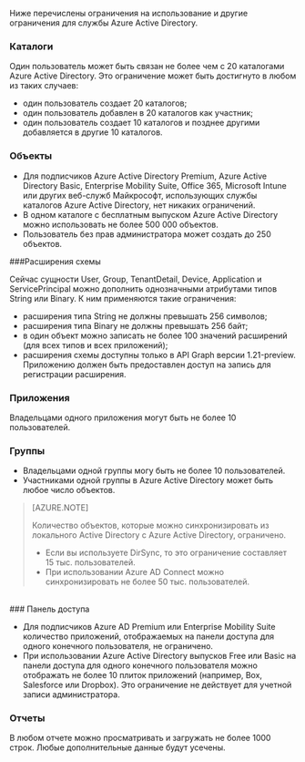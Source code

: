 Ниже перечислены ограничения на использование и другие ограничения для службы Azure Active Directory.

### Каталоги

Один пользователь может быть связан не более чем с 20 каталогами Azure Active Directory. Это ограничение может быть достигнуто в любом из таких случаев:

- один пользователь создает 20 каталогов;
- один пользователь добавлен в 20 каталогов как участник;
- один пользователь создает 10 каталогов и позднее другими добавляется в другие 10 каталогов.

### Объекты

- Для подписчиков Azure Active Directory Premium, Azure Active Directory Basic, Enterprise Mobility Suite, Office 365, Microsoft Intune или других веб-служб Майкрософт, использующих службы каталогов Azure Active Directory, нет никаких ограничений.
- В одном каталоге с бесплатным выпуском Azure Active Directory можно использовать не более 500 000 объектов.
- Пользователь без прав администратора может создать до 250 объектов.

###Расширения схемы

Сейчас сущности User, Group, TenantDetail, Device, Application и ServicePrincipal можно дополнить однозначными атрибутами типов String или Binary. К ним применяются такие ограничения:

- расширения типа String не должны превышать 256 символов;
- расширения типа Binary не должны превышать 256 байт;
- в один объект можно записать не более 100 значений расширений (для всех типов и всех приложений);
- расширения схемы доступны только в API Graph версии 1.21-preview. Приложению должен быть предоставлен доступ на запись для регистрации расширения.

### Приложения

Владельцами одного приложения могут быть не более 10 пользователей.

### Группы

- Владельцами одной группы могу быть не более 10 пользователей.
- Участниками одной группы в Azure Active Directory может быть любое число объектов.


> [AZURE.NOTE]
>
> Количество объектов, которые можно синхронизировать из локального Active Directory с Azure Active Directory, ограничено.
>
> - Если вы используете DirSync, то это ограничение составляет 15 тыс. пользователей.
> - При использовании Azure AD Connect можно синхронизировать не более 50 тыс. пользователей.

<br/>
### Панель доступа

- Для подписчиков Azure AD Premium или Enterprise Mobility Suite количество приложений, отображаемых на панели доступа для одного конечного пользователя, не ограничено.
- При использовании Azure Active Directory выпусков Free или Basic на панели доступа для одного конечного пользователя можно отображать не более 10 плиток приложений (например, Box, Salesforce или Dropbox). Это ограничение не действует для учетной записи администратора.

### Отчеты

В любом отчете можно просматривать и загружать не более 1000 строк. Любые дополнительные данные будут усечены.

<!---HONumber=July15_HO3-->